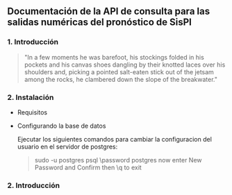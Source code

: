 ##  Documentación de la API de consulta para las salidas numéricas del pronóstico de SisPI

### 1. Introducción
> "In a few moments he was barefoot, his stockings folded in his pockets and his
  canvas shoes dangling by their knotted laces over his shoulders and, picking a
  pointed salt-eaten stick out of the jetsam among the rocks, he clambered down
  the slope of the breakwater."

### 2. Instalación
* Requisitos
* Configurando la base de datos
  
  Ejecutar los siguientes comandos para cambiar la configuracion del usuario en el servidor de postgres:
  > sudo -u postgres psql
  > \password postgres
  > now enter New Password and Confirm 
  > then \q to exit
  
### 2. Introducción
